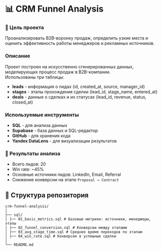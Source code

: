 # 📊 CRM Funnel Analysis 

### 🎯 Цель проекта
Проанализировать B2B-воронку продаж, определить узкие места и оценить эффективность работы менеджеров и рекламных источников.

### Описание
Проект построен на искусственно сгенерированных данных, моделирующих процесс продаж в B2B-компании.  
Использованы три таблицы:
- **leads** - информация о лидах (id, created_at, source, manager_id)
- **stages** - этапы прохождения сделки (lead_id, stage_name, entered_at)
- **deals** - данные о сделках и их статусах (lead_id, revenue, status, closed_at)

### Используемые инструменты
- **SQL** - для анализа данных  
- **Supabase** - база данных и SQL-редактор  
- **GitHub** - для хранения кода  
- **Yandex DataLens** - для визуализации результатов

### 📌 Результаты анализа
- Всего лидов: 20  
- Win rate: ~45%  
- Основные источники лидов: LinkedIn, Email, Referral  
- Снижение конверсии на этапе `Proposal → Contract`

## 📂 Структура репозитория
`````
crm-funnel-analysis/
│
├── sql/
│ ├── 01_basic_metrics.sql # Базовые метрики: источники, менеджеры, этапы
│ ├── 02_funnel_conversion.sql # Конверсии между этапами
│ ├── 03_avg_stage_time.sql # Среднее время переходов по этапам
│ ├── 04_win_rate.sql # Конверсия в успешные сделки
│
└── README.md
`````

